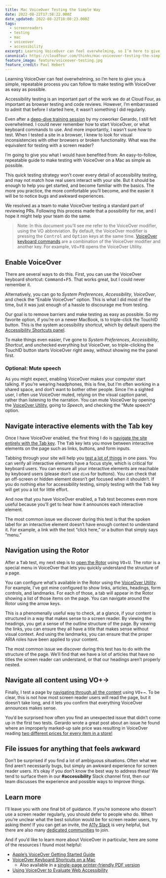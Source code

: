 ```yaml
---
title: Mac VoiceOver Testing the Simple Way
date: 2022-08-22T17:58:22.000Z
date_updated: 2022-08-22T18:00:23.000Z
tags:
  - screenreaders
  - testing
  - mac
  - voiceover
  - accessibility
excerpt: Learning VoiceOver can feel overwhelming, so I’m here to give you a simple, repeatable process you can follow to make testing with VoiceOver as easy as possible.
canonical: https://cloudfour.com/thinks/mac-voiceover-testing-the-simple-way/
feature_image: feature/voiceover-testing.jpg
feature_credit: Paul Hebert
---
```


<aside>
Learning VoiceOver can feel overwhelming, so I’m here to give you a simple, repeatable process you can follow to make testing with VoiceOver as easy as possible.
</aside>

Accessibility testing is an important part of the work we do at Cloud Four, as important as browser testing and code reviews. However, I’m embarrassed to admit that before I started here, it wasn’t something I did regularly.

Even after a [deep-dive training session](https://cloudfour.com/thinks/finding-empathy-learning-accessibility-together/) by my coworker Gerardo, I still felt overwhelmed. I could never remember how to start VoiceOver, or what keyboard commands to use. And more importantly, I wasn’t sure _how_ to test. When I tested a site in a browser, I knew to look for visual inconsistencies with other browsers or broken functionality. What was the equivalent for testing with a screen reader?

I’m going to give you what I would have benefited from: An easy-to-follow, repeatable guide to make testing with VoiceOver on a Mac as simple as possible.

This quick testing strategy won’t cover every detail of accessibility testing, and may not match how real users interact with your site. But it should be enough to help you get started, and become familiar with the basics. The more you practice, the more comfortable you’ll become, and the easier it will be to notice bugs and awkward experiences.

We resolved as a team to make VoiceOver testing a standard part of reviewing PRs. Following this process made that a possibility for me, and I hope it might help your team do the same.

> Note: In this document you’ll see me refer to the VoiceOver modifier, using the VO abbreviation. By default, the VoiceOver modifier is pressing the <kbd>Control</kbd> and <kbd>Option</kbd> keys at the same time. [VoiceOver keyboard commands](https://support.apple.com/guide/voiceover-guide/navigation-commands-cpvokys04/8/web/10.13) are a combination of the VoiceOver modifier and another key. For example, <kbd>VO</kbd>+<kbd>F8</kbd> opens the VoiceOver Utility.

## Enable VoiceOver

There are several ways to do this. First, you can use the VoiceOver keyboard shortcut: <kbd>Command</kbd>+<kbd>F5</kbd>. That works great, but I could never remember it.

Alternatively, you can go to _System Preferences_, _Accessibility_, _VoiceOver_, and check the “Enable VoiceOver” option. This is what I did most of the time, but it was just enough of a hassle to discourage me from testing.

Our goal is to remove barriers and make testing as easy as possible. So my favorite option, if you’re on a newer MacBook, is to triple-click the TouchID button. This is the system accessibility shortcut, which by default opens the [Accessibility Shortcuts panel](https://support.apple.com/en-us/HT202562).

To make things even easier, I’ve gone to _System Preferences_, _Accessibility_, _Shortcut_, and unchecked everything but VoiceOver, so triple-clicking the TouchID button starts VoiceOver right away, without showing me the panel first.

### Optional: Mute speech

As you might expect, enabling VoiceOver makes your computer start talking. If you’re wearing headphones, this is fine, but I’m often working in a shared space, and don’t want to bother other people. Since I’m a sighted user, I often use VoiceOver muted, relying on the visual caption panel, rather than listening to the narration. You can mute VoiceOver by opening the [VoiceOver Utility](https://support.apple.com/guide/voiceover-guide/use-voiceover-utility-vo28017/8/web/10.13), going to _Speech_, and checking the “Mute speech” option.

## Navigate interactive elements with the Tab key

Once I have VoiceOver enabled, the first thing I do is [navigate the site entirely with the Tab key](https://support.apple.com/guide/voiceover-guide/navigate-using-the-tab-key-vo2753/8/web/10.13). The <kbd>Tab</kbd> key lets you move between interactive elements on the page such as links, buttons, and form inputs.

Tabbing through your site will help you [test a lot of things](https://www.matuzo.at/blog/testing-with-tab/) in one pass. You can verify all interactive elements have a focus style, which is critical for keyboard users. You can ensure all your interactive elements are reachable by keyboard users (please don’t use `div`s for buttons). You can check that an off-screen or hidden element doesn’t get focused when it shouldn’t. If you do nothing else for accessibility testing, simply testing with the <kbd>Tab</kbd> key will get you a lot for little effort.

And now that you have VoiceOver enabled, a <kbd>Tab</kbd> test becomes even more useful because you’ll get to hear how it announces each interactive element.

The most common issue we discover during this test is that the spoken label for an interactive element doesn’t have enough context to understand it. For example, a link with the text “click here,” or a button that simply says “menu.”

## Navigation using the Rotor

After a <kbd>Tab</kbd> test, my next step is to [open the Rotor](https://support.apple.com/guide/voiceover-guide/navigate-using-the-rotor-mchlp2719/8/web/10.13) using <kbd>VO</kbd>+<kbd>U</kbd>. The rotor is a special menu in VoiceOver that lets you quickly understand the structure of a page.

You can configure what’s available in the Rotor using the [VoiceOver Utility](https://support.apple.com/guide/voiceover-guide/use-voiceover-utility-vo28017/8/web/10.13). For example, I’ve got mine configured to show links, articles, headings, form controls, and landmarks. For each of those, a tab will appear in the Rotor showing a list of those items on the page. You can navigate around the Rotor using the arrow keys.

This is a phenomenally useful way to check, at a glance, if your content is structured in a way that makes sense to a screen reader. By viewing the headings, you get a sense of the outline structure of the page. By viewing the links, you can ensure they all have a title that makes sense without visual context. And using the landmarks, you can ensure that the proper ARIA roles have been applied to your content.

The most common issue we discover during this test has to do with the structure of the page. We’ll find that we have a lot of articles that have no titles the screen reader can understand, or that our headings aren’t properly nested.

## Navigate all content using VO+→

Finally, I test a page by [navigating through all the content](https://support.apple.com/guide/voiceover-guide/by-dom-or-group-mode-vo2711/8/web/10.13#apdb9c85455de204) using <kbd>VO</kbd>+<kbd>→</kbd>. To be clear, this is not how most screen reader users will read the page, but it doesn’t take long, and it lets you confirm that everything VoiceOver announces makes sense.

You’d be surprised how often you find an unexpected issue that didn’t come up in the first two tests. Gerardo wrote a great post about an issue he found where an improperly marked-up sale price was resulting in VoiceOver reading [two different prices for every item in a store!](https://cloudfour.com/thinks/the-price-is-which/)

## File issues for anything that feels awkward

Don’t be surprised if you find a lot of ambiguous situations. Often what we find aren’t necessarily bugs, but simply an awkward experience for screen reader users. It’s okay if you don’t know the best way to address these! We tend to surface them in our **#accessibility** Slack channel first, then our team discusses the experience and possible ways to improve things.

## Learn more

I’ll leave you with one final bit of guidance. If you’re someone who doesn’t use a screen reader regularly, you should defer to people who do. When you’re unclear what the best solution would be for screen reader users, try asking them! If you can get an invite, the [A11y Slack](https://www.tpgi.com/anybody-can-be-an-a11y-slacker/) is very helpful, but there are also many [dedicated communities](https://www.a11yproject.com/resources/#community-help) to join.

And if you’d like to learn more about VoiceOver in particular, here are some of the resources I found most helpful:

- [Apple’s VoiceOver Getting Started Guide](https://support.apple.com/guide/voiceover-guide/welcome/web)
- [VoiceOver Keyboard Shortcuts on a Mac](https://dequeuniversity.com/screenreaders/voiceover-keyboard-shortcuts)
  - Also available in a [single-page printer-friendly PDF version](https://media.dequeuniversity.com/en/courses/generic/testing-screen-readers/2.0/docs/voiceover-macos-guide.pdf)
- [Using VoiceOver to Evaluate Web Accessibility](https://webaim.org/articles/voiceover/)
